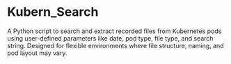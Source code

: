 # Kubern_Search
A Python script to search and extract recorded files from Kubernetes pods using user-defined parameters like date, pod type, file type, and search string. Designed for flexible environments where file structure, naming, and pod layout may vary.
